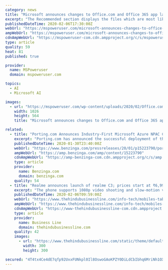 ```yaml
---
category: news
title: "Microsoft announces changes to Office.com and Office 365 app launcher"
excerpt: "The Recommended section displays the files which are most likely to their your attention using the power of AI. And the Discover section allows users to see the files ... Microsoft now offers controls in the Azure Active Directory portal that enable admins to pin up to three apps to Office.com and the app launcher. Any app added by an admin ..."
publishedDateTime: 2020-02-06T17:30:00Z
webUrl: "https://mspoweruser.com/microsoft-announces-changes-to-office-com-and-office-365-app-launcher/"
ampWebUrl: "https://mspoweruser.com/microsoft-announces-changes-to-office-com-and-office-365-app-launcher/amp/"
cdnAmpWebUrl: "https://mspoweruser-com.cdn.ampproject.org/c/s/mspoweruser.com/microsoft-announces-changes-to-office-com-and-office-365-app-launcher/amp/"
type: article
quality: 59
heat: 81
published: true

provider:
  name: MSPoweruser
  domain: mspoweruser.com

topics:
  - AI
  - Microsoft AI

images:
  - url: "https://mspoweruser.com/wp-content/uploads/2020/02/Office.com-experience.jpg"
    width: 1026
    height: 564
    title: "Microsoft announces changes to Office.com and Office 365 app launcher"

related:
  - title: "Porting.com Announces Industry-First Microsoft Azure NPAC Certified SOA"
    excerpt: "Porting.com has announced the successful deployment of their NPAC Certified Local Number Porting solution on Microsoft Azure - Telecom's first and only Azure hosted, NPAC Certified SOA. After receiving the United States' first cloud NPAC certification in October of 2017,"
    publishedDateTime: 2020-01-30T23:40:00Z
    webUrl: "https://www.benzinga.com/pressreleases/20/01/p15223790/porting-com-announces-industry-first-microsoft-azure-npac-certified-soa"
    ampWebUrl: "https://amp.benzinga.com/amp/content/15223790"
    cdnAmpWebUrl: "https://amp-benzinga-com.cdn.ampproject.org/c/s/amp.benzinga.com/amp/content/15223790"
    type: article
    provider:
      name: Benzinga.com
      domain: benzinga.com
    quality: 54
  - title: "Realme announces launch of realme C3; prices start at ₹6,999"
    excerpt: "The phone supports 1080p video shooting and slow-motion videos at 120 fps. On the front, the C3 has a 5MP selfie camera with features such as AI beautification function, HDR mode, portrait mode and a Panoselfie feature. The body has an optical texture ..."
    publishedDateTime: 2020-02-06T09:59:00Z
    webUrl: "https://www.thehindubusinessline.com/info-tech/mobiles-tablets/realme-announces-launch-of-realme-c3-prices-start-at6999/article30750424.ece"
    ampWebUrl: "https://www.thehindubusinessline.com/info-tech/mobiles-tablets/realme-announces-launch-of-realme-c3-prices-start-at6999/article30750424.ece/amp/"
    cdnAmpWebUrl: "https://www-thehindubusinessline-com.cdn.ampproject.org/c/s/www.thehindubusinessline.com/info-tech/mobiles-tablets/realme-announces-launch-of-realme-c3-prices-start-at6999/article30750424.ece/amp/"
    type: article
    provider:
      name: Business Line
      domain: thehindubusinessline.com
    quality: 42
    images:
      - url: "https://www.thehindubusinessline.com/static/theme/default/base/img/og-image.jpg"
        width: 300
        height: 300

secured: "4T4tx4Ce4dE7qfp92UxxFUNkpl0Il8OswoGAoKPZY0DiLdCbIbhq6MriNh1OXykuotakAzc7Q+cxfXexPGNxdtvoXPyXyU5bJbq4ahOPyLh1bMCosAm2MJKZBh1K46Hea1iZ6XQgBF6YKXOS0+u9Emev0yGLA58Uy9x2FVaNUihq0bifowDFI7+he7I6BE7aGO/o1JbpXf+5Cubh5WXIqU1ISNofn8x/qB2sEFgf9pSOkxtojWzBE9iTKwqyCT5AGspVsa8oB1tuY/khacFJLpc1e/87wYjezJV3CASp2I9MsbV/zBSQyUlCEIlXRr+M2Wl9UmLSbgv2zdfiydbtD9pxY+sRmHc5k91qUbCi+58na05h3fxrNzE1pNiztStPzArBlD65Y+wR61t5Wo14VGotAszlHL2sDdRtPd3GktHukBdb1wnAQujdBw66+mfUqHRqxSxpYEJEJpgePRlcL1DWy04Qalhp7WMDD+CzlvE=;HtiulEiq8JSZvOnbwrsQdw=="
---
```


